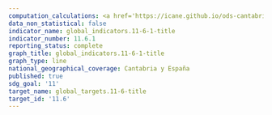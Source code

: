 ```yaml
---
computation_calculations: <a href='https://icane.github.io/ods-cantabria/assets/pdf/11.6.1.1.pdf' target='_blank'>Proporción de residuos sólidos municipales recogidos y administrados en instalaciones controladas con respecto al total de residuos municipales generados, desglosada por ciudad</a><br><a href='https://icane.github.io/ods-cantabria/assets/pdf/11.6.1.2.pdf' target='_blank'>Proporción de residuos sólidos municipales recogidos y administrados en instalaciones controladas con respecto al total de residuos municipales generados, desglosada por ciudad</a><br><a href='https://icane.github.io/ods-cantabria/assets/pdf/11.6.1.3.pdf' target='_blank'>Proporción de residuos sólidos municipales recogidos y administrados en instalaciones controladas con respecto al total de residuos municipales generados, desglosada por ciudad</a><br><a href='https://icane.github.io/ods-cantabria/assets/pdf/11.6.1.4.pdf' target='_blank'>Proporción de residuos sólidos municipales recogidos y administrados en instalaciones controladas con respecto al total de residuos municipales generados, desglosada por ciudad</a>
data_non_statistical: false
indicator_name: global_indicators.11-6-1-title
indicator_number: 11.6.1
reporting_status: complete
graph_title: global_indicators.11-6-1-title
graph_type: line
national_geographical_coverage: Cantabria y España
published: true
sdg_goal: '11'
target_name: global_targets.11-6-title
target_id: '11.6'
---
```

